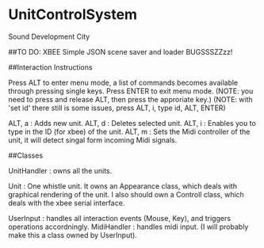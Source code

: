 UnitControlSystem
=================

Sound Development City

##TO DO:
XBEE
Simple JSON scene saver and loader
BUGSSSZZzz!

##Interaction Instructions

Press ALT to enter menu mode, a list of commands becomes available through pressing single keys.
Press ENTER to exit menu mode.
(NOTE: you need to press and release ALT, then press the approriate key.)
(NOTE: with 'set id' there still is some issues, press ALT, i, type id, ALT, ENTER)

ALT, a : Adds new unit.
ALT, d : Deletes selected unit.
ALT, i : Enables you to type in the ID (for xbee) of the unit.
ALT, m : Sets the Midi controller of the unit, it will detect singal form incoming Midi signals. 

##Classes 

UnitHandler : owns all the units.

Unit : One whistle unit.
	It owns an Appearance class, which deals with graphical rendering of the unit.
	I also should own a Controll class, which deals with the xbee serial interface.


UserInput : handles all interaction events (Mouse, Key), and triggers operations accordningly. 
MidiHandler : handles midi input. (I will probably make this a class owned by UserInput).